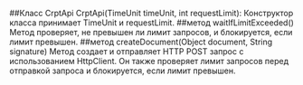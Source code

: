 ##Класс CrptApi
CrptApi(TimeUnit timeUnit, int requestLimit): Конструктор класса принимает TimeUnit и requestLimit.
##метод waitIfLimitExceeded()
Метод проверяет, не превышен ли лимит запросов, и блокируется, если лимит превышен.
##метод createDocument(Object document, String signature)
Метод создает и отправляет HTTP POST запрос с использованием HttpClient. Он также проверяет лимит запросов перед отправкой запроса и блокируется, если лимит превышен.
